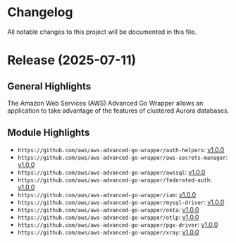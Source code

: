 # Changelog

All notable changes to this project will be documented in this file.

# Release (2025-07-11)
## General Highlights
The Amazon Web Services (AWS) Advanced Go Wrapper allows an application to take advantage of the features of clustered Aurora databases.

## Module Highlights
* `https://github.com/aws/aws-advanced-go-wrapper/auth-helpers`: [v1.0.0](auth-helpers/CHANGELOG.md#100---2025-07-11)
* `https://github.com/aws/aws-advanced-go-wrapper/aws-secrets-manager`: [v1.0.0](aws-secrets-manager/CHANGELOG.md#100---2025-07-11)
* `https://github.com/aws/aws-advanced-go-wrapper/awssql`: [v1.0.0](awssql/CHANGELOG.md#100---2025-07-11)
* `https://github.com/aws/aws-advanced-go-wrapper/federated-auth`: [v1.0.0](federated-auth/CHANGELOG.md#100---2025-07-11)
* `https://github.com/aws/aws-advanced-go-wrapper/iam`: [v1.0.0](iam/CHANGELOG.md#100---2025-07-11)
* `https://github.com/aws/aws-advanced-go-wrapper/mysql-driver`: [v1.0.0](mysql-driver/CHANGELOG.md#100---2025-07-11)
* `https://github.com/aws/aws-advanced-go-wrapper/okta`: [v1.0.0](okta/CHANGELOG.md#100---2025-07-11)
* `https://github.com/aws/aws-advanced-go-wrapper/otlp`: [v1.0.0](otlp/CHANGELOG.md#100---2025-07-11)
* `https://github.com/aws/aws-advanced-go-wrapper/pgx-driver`: [v1.0.0](pgx-driver/CHANGELOG.md#100---2025-07-11)
* `https://github.com/aws/aws-advanced-go-wrapper/xray`: [v1.0.0](xray/CHANGELOG.md#100---2025-07-11)

